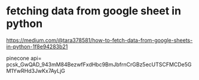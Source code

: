 
# fetching data from google sheet in python
https://medium.com/@tara378581/how-to-fetch-data-from-google-sheets-in-python-1f8e94283b21

pinecone api= pcsk_GwQAD_943mM84BezwfFxdHbc9BmJbfrnCrGBz5ecUTSCFMCDe5GM1YwRHd3JwKx7AyLjG
